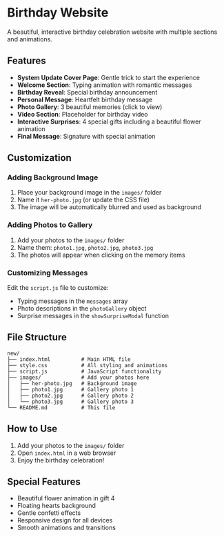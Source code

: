 # Birthday Website

A beautiful, interactive birthday celebration website with multiple sections and animations.

## Features

- **System Update Cover Page**: Gentle trick to start the experience
- **Welcome Section**: Typing animation with romantic messages
- **Birthday Reveal**: Special birthday announcement
- **Personal Message**: Heartfelt birthday message
- **Photo Gallery**: 3 beautiful memories (click to view)
- **Video Section**: Placeholder for birthday video
- **Interactive Surprises**: 4 special gifts including a beautiful flower animation
- **Final Message**: Signature with special animation

## Customization

### Adding Background Image
1. Place your background image in the `images/` folder
2. Name it `her-photo.jpg` (or update the CSS file)
3. The image will be automatically blurred and used as background

### Adding Photos to Gallery
1. Add your photos to the `images/` folder
2. Name them: `photo1.jpg`, `photo2.jpg`, `photo3.jpg`
3. The photos will appear when clicking on the memory items

### Customizing Messages
Edit the `script.js` file to customize:
- Typing messages in the `messages` array
- Photo descriptions in the `photoGallery` object
- Surprise messages in the `showSurpriseModal` function

## File Structure
```
new/
├── index.html          # Main HTML file
├── style.css           # All styling and animations
├── script.js           # JavaScript functionality
├── images/             # Add your photos here
│   ├── her-photo.jpg   # Background image
│   ├── photo1.jpg      # Gallery photo 1
│   ├── photo2.jpg      # Gallery photo 2
│   └── photo3.jpg      # Gallery photo 3
└── README.md           # This file
```

## How to Use
1. Add your photos to the `images/` folder
2. Open `index.html` in a web browser
3. Enjoy the birthday celebration!

## Special Features
- Beautiful flower animation in gift 4
- Floating hearts background
- Gentle confetti effects
- Responsive design for all devices
- Smooth animations and transitions 